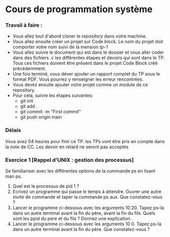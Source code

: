 # Cours de programmation système
### Travail à faire :
- Vous allez tout d'abord cloner le *repository* dans votre machine.
- Vous allez ensuite créer un projet sur Code block. Le nom du projet doit comporter votre nom suivi de la mension *tp-1*
- Vous allez suivre le document qui est dans le dossier et vous aller coder dans des fichiers .c les différentes étapes et devoirs qui sont dans le TP. Tous ces fichiers doivent être présent dans le projet Code Block créé précédemment. 
- Une fois terminé, vous déver ajouter un rapport complet du TP sous le format PDF. Vous pourrez y renseigner les erreur rencontrées.
- Vous devez ensuite ajouter votre projet comme un module de ce repository.
- Pour cela, suivre les étapes suivantes: 
    - git init
    - git add .
    - git commit -m "First commit"
    - git push origin main

### Délais
Vous avez 04 heures pour finir ce TP. les TPs vont être pris en compte dans la note de CC. Les devoir en retard ne seront pas acceptés

### Exercice 1 [Rappel d’UNIX : gestion des processus]
Se familiariser avec les différentes options de la commande ps en lisant man ps.
1. Quel est le processus de pid 1 ?
2. Ecrivez un programme qui passe le temps à attendre. Ouvrer une autre invite de commande et taper la commande ps aux. Que constatez-vous ?
3. Lancer le programme ci-dessous avec les arguments 10 20. Tapez ps-la dans un autre terminal avant la fin du père, avant la fin du fils. Quels sont les ppid du pere et du fils ? Donnez une explication.
4. Lancer le programme ci-dessous avec les arguments 10 0. Tapez ps-la dans un autre terminal avant la fin du père. Que constatez-vous ?
